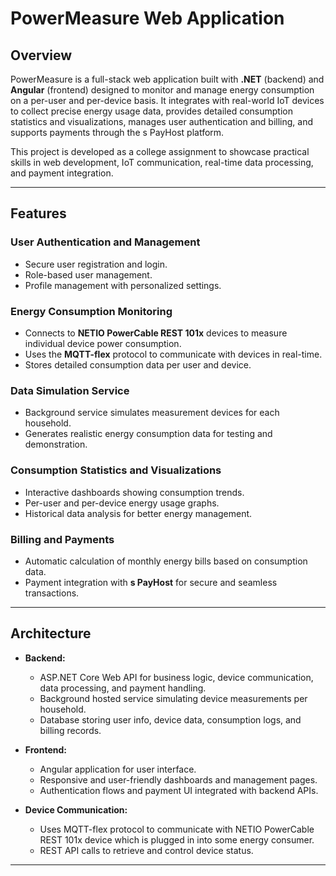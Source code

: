 # PowerMeasure Web Application

## Overview

PowerMeasure is a full-stack web application built with **.NET** (backend) and **Angular** (frontend) designed to monitor and manage energy consumption on a per-user and per-device basis. It integrates with real-world IoT devices to collect precise energy usage data, provides detailed consumption statistics and visualizations, manages user authentication and billing, and supports payments through the s PayHost platform.

This project is developed as a college assignment to showcase practical skills in web development, IoT communication, real-time data processing, and payment integration.

---

## Features

### User Authentication and Management
- Secure user registration and login.
- Role-based user management.
- Profile management with personalized settings.

### Energy Consumption Monitoring
- Connects to **NETIO PowerCable REST 101x** devices to measure individual device power consumption.
- Uses the **MQTT-flex** protocol to communicate with devices in real-time.
- Stores detailed consumption data per user and device.

### Data Simulation Service
- Background service simulates measurement devices for each household.
- Generates realistic energy consumption data for testing and demonstration.

### Consumption Statistics and Visualizations
- Interactive dashboards showing consumption trends.
- Per-user and per-device energy usage graphs.
- Historical data analysis for better energy management.

### Billing and Payments
- Automatic calculation of monthly energy bills based on consumption data.
- Payment integration with **s PayHost** for secure and seamless transactions.

---

## Architecture

- **Backend:**  
  - ASP.NET Core Web API for business logic, device communication, data processing, and payment handling.
  - Background hosted service simulating device measurements per household.
  - Database storing user info, device data, consumption logs, and billing records.

- **Frontend:**  
  - Angular application for user interface.
  - Responsive and user-friendly dashboards and management pages.
  - Authentication flows and payment UI integrated with backend APIs.

- **Device Communication:**  
  - Uses MQTT-flex protocol to communicate with NETIO PowerCable REST 101x device which is plugged in into some energy consumer.
  - REST API calls to retrieve and control device status.

---

